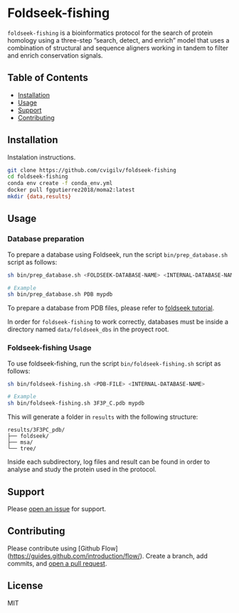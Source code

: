 # Foldseek-fishing

`foldseek-fishing` is a bioinformatics protocol for the search of protein homology using a three-step ”search, detect, and enrich” model that uses a combination of structural and sequence aligners working in tandem to filter and enrich conservation signals.

## Table of Contents

- [Installation](#installation)
- [Usage](#usage)
- [Support](#support)
- [Contributing](#contributing)

## Installation

Instalation instructions.

```sh
git clone https://github.com/cvigilv/foldseek-fishing
cd foldseek-fishing
conda env create -f conda_env.yml
docker pull fggutierrez2018/moma2:latest
mkdir {data,results}
```

## Usage
### Database preparation

To prepare a database using Foldseek, run the script `bin/prep_database.sh` script as follows:

```sh
sh bin/prep_database.sh <FOLDSEEK-DATABASE-NAME> <INTERNAL-DATABASE-NAME>

# Example
sh bin/prep_database.sh PDB mypdb
```

To prepare a database from PDB files, please refer to [foldseek tutorial](https://github.com/steineggerlab/foldseek#databases).

In order for `foldseek-fishing` to work correctly, databases must be inside a directory named `data/foldseek_dbs` in the proyect root.

### Foldseek-fishing Usage

To use foldseek-fishing, run the script `bin/foldseek-fishing.sh` script as follows:
```sh
sh bin/foldseek-fishing.sh <PDB-FILE> <INTERNAL-DATABASE-NAME>

# Example
sh bin/foldseek-fishing.sh 3F3P_C.pdb mypdb
```

This will generate a folder in `results` with the following structure:
```
results/3F3PC_pdb/
├── foldseek/
├── msa/
└── tree/
```

Inside each subdirectory, log files and result can be found in order to analyse and study the protein used in the protocol.

## Support

Please [open an issue](https://github.com/cvigilv/foldseek-fishing/issues/new) for
support.

## Contributing

Please contribute using [Github Flow]
(https://guides.github.com/introduction/flow/). Create a branch, add
commits, and [open a pull request](https://github.com/cvigilv/foldseek-fishing/compare/).

## License

MIT


